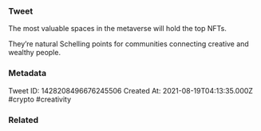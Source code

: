 ### Tweet
The most valuable spaces in the metaverse will hold the top NFTs. 

They’re natural Schelling points for communities connecting creative and wealthy people.

### Metadata
Tweet ID: 1428208496676245506
Created At: 2021-08-19T04:13:35.000Z
#crypto 
#creativity 

### Related

